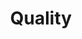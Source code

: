 ---
view: category
lang: zh
order: 1      # Order of display in list categories
top: true     # Include category in navigation Top
title: Quality
description: 这部分是测试中质量改进的一些讨论与分析。
excerpt: 
slug: Quality
meta:
  - property: og:image
    content: /image-social-share.png
  - name: twitter:image
    content: /image-social-share.png
---